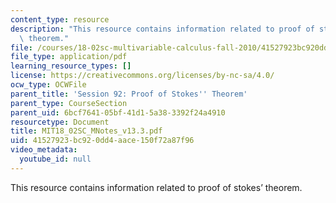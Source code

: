 ```yaml
---
content_type: resource
description: "This resource contains information related to proof of stokes\u2019\
  \ theorem."
file: /courses/18-02sc-multivariable-calculus-fall-2010/41527923bc920dd4aace150f72a87f96_MIT18_02SC_MNotes_v13.3.pdf
file_type: application/pdf
learning_resource_types: []
license: https://creativecommons.org/licenses/by-nc-sa/4.0/
ocw_type: OCWFile
parent_title: 'Session 92: Proof of Stokes'' Theorem'
parent_type: CourseSection
parent_uid: 6bcf7641-05bf-41d1-5a38-3392f24a4910
resourcetype: Document
title: MIT18_02SC_MNotes_v13.3.pdf
uid: 41527923-bc92-0dd4-aace-150f72a87f96
video_metadata:
  youtube_id: null
---
```

This resource contains information related to proof of stokes’ theorem.
